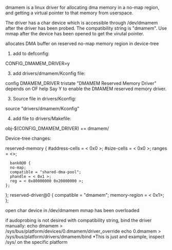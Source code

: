 dmamem is a linux driver for allocating dma memory in a no-map region, and getting a virtual pointer to that memory from userspace.

The driver has a char device which is accessible through /dev/dmamem after the driver has been probed. 
The compatibility string is "dmamem". Use mmap after the device has been opened to get the virutal pointer.


  allocates DMA buffer on reserved no-map memory region in device-tree

  1. add to defconfig:

  CONFIG_DMAMEM_DRIVER=y

  3. add drivers/dmamem/Kconfig file:

  config DMAMEM_DRIVER
    tristate "DMAMEM Reserved Memory Driver"
    depends on OF
    help
      Say Y to enable the DMAMEM reserved memory driver.

  3. Source file in drivers/Kconfig:

  source "drivers/dmamem/Kconfig"

  4. add file to drivers/Makefile:
     
  obj-$(CONFIG_DMAMEM_DRIVER) += dmamem/

  Device-tree changes:


  reserved-memory {
    #address-cells = < 0x0 >;
    #size-cells = < 0x0 >;
    ranges = <>;

      bank0@0 {
      no-map;
      compatible = "shared-dma-pool";
      phandle = < 0x1 >;
      reg = < 0x80000000 0x20000000 >;
    };

  };
  reserved-driver@0 {
    compatible = "dmamem";
    memory-region = < 0x1>;
  };

 
  open char device in /dev/dmamem
  mmap has been overloaded
 
  if audoprobing is not desired with compatibility string, bind the driver manually:
    echo dmamem > /sys/bus/platform/devices/0.dmamem/driver_override
    echo 0.dmamem > /sys/bus/platform/drivers/dmamem/bind
*This is just and example, inspect /sys/ on the specific platform 
